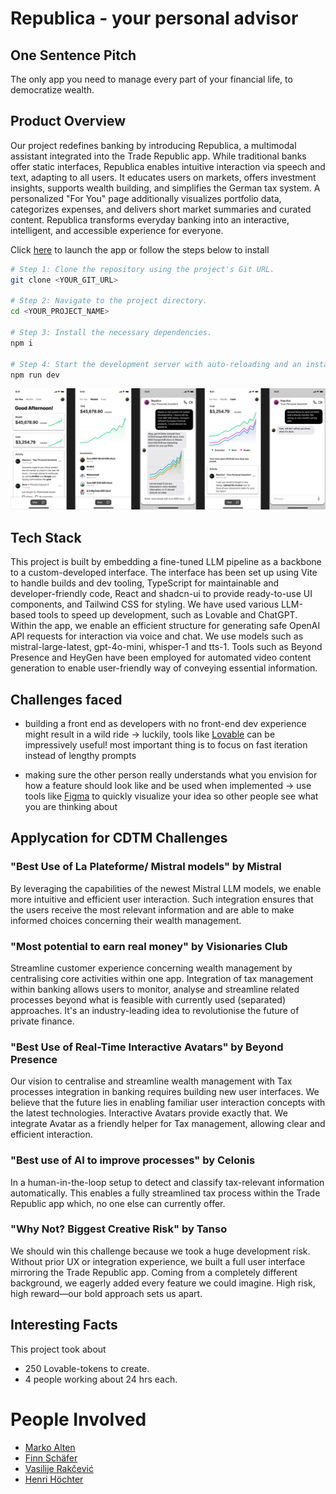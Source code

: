 # Republica - your personal advisor

## One Sentence Pitch

The only app you need to manage every part of your financial life, to democratize wealth. 

## Product Overview
Our project redefines banking by introducing Republica, a multimodal assistant integrated into the Trade Republic app. While traditional banks offer static interfaces, Republica enables intuitive interaction via speech and text, adapting to all users. It educates users on markets, offers investment insights, supports wealth building, and simplifies the German tax system. A personalized "For You" page additionally visualizes portfolio data, categorizes expenses, and delivers short market summaries and curated content. Republica transforms everyday banking into an interactive, intelligent, and accessible experience for everyone.

Click [here](cosmic-cool-things.lovable.app) to launch the app or follow the steps below to install 

```sh
# Step 1: Clone the repository using the project's Git URL.
git clone <YOUR_GIT_URL>

# Step 2: Navigate to the project directory.
cd <YOUR_PROJECT_NAME>

# Step 3: Install the necessary dependencies.
npm i

# Step 4: Start the development server with auto-reloading and an instant preview.
npm run dev
```

![Figma App](CDTM_TradeRepublic.png)

## Tech Stack

This project is built by embedding a fine-tuned LLM pipeline as a backbone to a custom-developed interface. The interface has been set up using Vite to handle builds and dev tooling, TypeScript for maintainable and developer-friendly code, React and shadcn-ui to provide ready-to-use UI components, and Tailwind CSS for styling. We have used various LLM-based tools to speed up development, such as Lovable and ChatGPT. Within the app, we enable an efficient structure for generating safe OpenAI API requests for interaction via voice and chat. We use models such as mistral-large-latest, gpt-4o-mini, whisper-1 and tts-1. Tools such as Beyond Presence and HeyGen have been employed for automated video content generation to enable user-friendly way of conveying essential information.   

## Challenges faced

- building a front end as developers with no front-end dev experience might result in a wild ride -> luckily, tools like [Lovable](https://lovable.dev/) can be impressively useful! most important thing is to focus on fast iteration instead of lengthy prompts

- making sure the other person really understands what you envision for how a feature should look like and be used when implemented -> use tools like [Figma](https://www.figma.com) to quickly visualize your idea so other people see what you are thinking about

## Applycation for CDTM Challenges
### "Best Use of La Plateforme/ Mistral models" by Mistral
By leveraging the capabilities of the newest Mistral LLM models, we enable more intuitive and efficient user interaction. Such integration ensures that the users receive the most relevant information and are able to make informed choices concerning their wealth management. 

### "Most potential to earn real money" by Visionaries Club
Streamline customer experience concerning wealth management by centralising core activities within one app. Integration of tax management within banking allows users to monitor, analyse and streamline related processes beyond what is feasible with currently used (separated) approaches. It's an industry-leading idea to revolutionise the future of private finance. 

### "Best Use of Real-Time Interactive Avatars" by Beyond Presence

Our vision to centralise and streamline wealth management with Tax processes integration in banking requires building new user interfaces. We believe that the future lies in enabling familiar user interaction concepts with the latest technologies. Interactive Avatars provide exactly that. We integrate Avatar as a friendly helper for Tax management, allowing clear and efficient interaction. 

### "Best use of AI to improve processes" by Celonis
In a human-in-the-loop setup to detect and classify tax-relevant information automatically. This enables a fully streamlined tax process within the Trade Republic app which, no one else can currently offer.

### "Why Not? Biggest Creative Risk" by Tanso
We should win this challenge because we took a huge development risk. Without prior UX or integration experience, we built a full user interface mirroring the Trade Republic app. Coming from a completely different background, we eagerly added every feature we could imagine. High risk, high reward—our bold approach sets us apart.

## Interesting Facts

This project took about 
- 250 Lovable-tokens to create.
- 4 people working about 24 hrs each.

# People Involved

- [Marko Alten](https://github.com/orgs/CDTM-Hackathon-2025/people/m4rk0401)
- [Finn Schäfer](https://github.com/orgs/CDTM-Hackathon-2025/people/finn1901)
- [Vasilije Rakčević](https://github.com/orgs/CDTM-Hackathon-2025/people/VasilyRakche)
- [Henri Höchter](https://github.com/orgs/CDTM-Hackathon-2025/people/henrihoechter)
